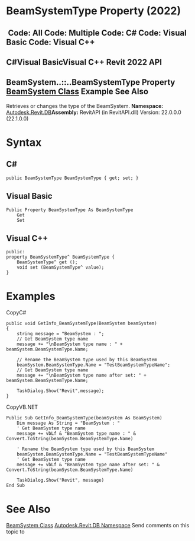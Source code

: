 # BeamSystemType Property (2022)

﻿
 Code: All Code: Multiple Code: C# Code: Visual Basic Code: Visual C++   
---  
C#Visual BasicVisual C++
Revit 2022 API  
---  
BeamSystem..::..BeamSystemType Property   
[BeamSystem Class](6c5c1bd2-8456-5ec9-c53e-0bd3f604ad06.md "BeamSystem Class") Example See Also  
---  
Retrieves or changes the type of the BeamSystem.
**Namespace:** [Autodesk.Revit.DB](87546ba7-461b-c646-cbb1-2cb8f5bff8b2.md "Autodesk.Revit.DB Namespace")**Assembly:** RevitAPI (in RevitAPI.dll) Version: 22.0.0.0 (22.1.0.0)
# Syntax
C#  
---  
```text
public BeamSystemType BeamSystemType { get; set; }
```
  
Visual Basic  
---  
```text
Public Property BeamSystemType As BeamSystemType
	Get
	Set
```
  
Visual C++  
---  
```text
public:
property BeamSystemType^ BeamSystemType {
	BeamSystemType^ get ();
	void set (BeamSystemType^ value);
}
```
  
# Examples
CopyC#
```text
public void GetInfo_BeamSystemType(BeamSystem beamSystem)
{
    string message = "BeamSystem : ";
    // Get BeamSystem type name
    message += "\nBeamSystem type name : " + beamSystem.BeamSystemType.Name;

    // Rename the BeamSystem type used by this BeamSystem
    beamSystem.BeamSystemType.Name = "TestBeamSystemTypeName";
    // Get BeamSystem type name
    message += "\nBeamSystem type name after set: " + beamSystem.BeamSystemType.Name;

    TaskDialog.Show("Revit",message);
}
```

CopyVB.NET
```text
Public Sub GetInfo_BeamSystemType(beamSystem As BeamSystem)
    Dim message As String = "BeamSystem : "
    ' Get BeamSystem type name
    message += vbLf & "BeamSystem type name : " & Convert.ToString(beamSystem.BeamSystemType.Name)

    ' Rename the BeamSystem type used by this BeamSystem
    beamSystem.BeamSystemType.Name = "TestBeamSystemTypeName"
    ' Get BeamSystem type name
    message += vbLf & "BeamSystem type name after set: " & Convert.ToString(beamSystem.BeamSystemType.Name)

    TaskDialog.Show("Revit", message)
End Sub
```

# See Also
[BeamSystem Class](6c5c1bd2-8456-5ec9-c53e-0bd3f604ad06.md "BeamSystem Class")
[Autodesk.Revit.DB Namespace](87546ba7-461b-c646-cbb1-2cb8f5bff8b2.md "Autodesk.Revit.DB Namespace")
Send comments on this topic to 